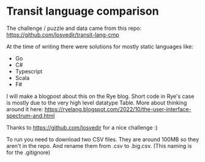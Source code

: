# Transit language comparison

The challenge / puzzle and data came from this repo: 
https://github.com/losvedir/transit-lang-cmp

At the time of writing there were solutions for mostly static languages like:
- Go
- C#
- Typescript
- Scala
- F#

I will make a blogpost about this on the Rye blog. Short code in Rye's case
is mostly due to the very high level datatype Table. More about thinking
around it here:
https://ryelang.blogspot.com/2022/10/the-user-interface-spectrum-and.html

Thanks to https://github.com/losvedir for a nice challenge :)

To run you need to download two CSV files. They are around 100MB so they aren't in the repo. And rename them from .csv to .big.csv.
(This naming is for the .gitignore)
